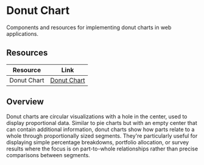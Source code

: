 # Donut Chart

Components and resources for implementing donut charts in web applications.

## Resources

| Resource | Link |
|---|---|
| Donut Chart | [Donut Chart](https://tremor.so/docs/visualizations/donut-chart) |

## Overview

Donut charts are circular visualizations with a hole in the center, used to display proportional data. Similar to pie charts but with an empty center that can contain additional information, donut charts show how parts relate to a whole through proportionally sized segments. They're particularly useful for displaying simple percentage breakdowns, portfolio allocation, or survey results where the focus is on part-to-whole relationships rather than precise comparisons between segments. 